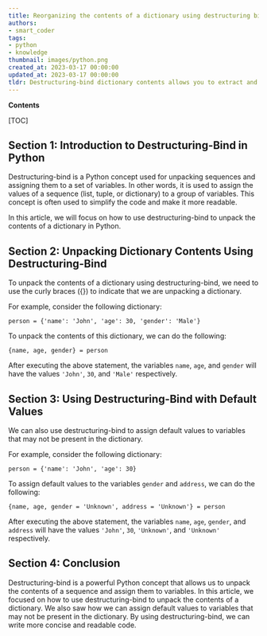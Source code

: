 ```yaml
---
title: Reorganizing the contents of a dictionary using destructuring binding
authors:
- smart_coder
tags:
- python
- knowledge
thumbnail: images/python.png
created_at: 2023-03-17 00:00:00
updated_at: 2023-03-17 00:00:00
tldr: Destructuring-bind dictionary contents allows you to extract and assign specific values from a dictionary to variables in a shorter syntax.
---
```


**Contents**

[TOC]

Section 1: Introduction to Destructuring-Bind in Python
------------------------------------------------------

Destructuring-bind is a Python concept used for unpacking sequences and assigning them to a set of variables. In other words, it is used to assign the values of a sequence (list, tuple, or dictionary) to a group of variables. This concept is often used to simplify the code and make it more readable. 

In this article, we will focus on how to use destructuring-bind to unpack the contents of a dictionary in Python.

Section 2: Unpacking Dictionary Contents Using Destructuring-Bind
----------------------------------------------------------------

To unpack the contents of a dictionary using destructuring-bind, we need to use the curly braces ({}) to indicate that we are unpacking a dictionary. 

For example, consider the following dictionary:

```
person = {'name': 'John', 'age': 30, 'gender': 'Male'}
```

To unpack the contents of this dictionary, we can do the following:

```
{name, age, gender} = person
```

After executing the above statement, the variables `name`, `age`, and `gender` will have the values `'John'`, `30`, and `'Male'` respectively.

Section 3: Using Destructuring-Bind with Default Values
------------------------------------------------------

We can also use destructuring-bind to assign default values to variables that may not be present in the dictionary. 

For example, consider the following dictionary:

```
person = {'name': 'John', 'age': 30}
```

To assign default values to the variables `gender` and `address`, we can do the following:

```
{name, age, gender = 'Unknown', address = 'Unknown'} = person
```

After executing the above statement, the variables `name`, `age`, `gender`, and `address` will have the values `'John'`, `30`, `'Unknown'`, and `'Unknown'` respectively.

Section 4: Conclusion
---------------------

Destructuring-bind is a powerful Python concept that allows us to unpack the contents of a sequence and assign them to variables. In this article, we focused on how to use destructuring-bind to unpack the contents of a dictionary. We also saw how we can assign default values to variables that may not be present in the dictionary. By using destructuring-bind, we can write more concise and readable code.
